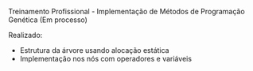Treinamento Profissional - Implementação de Métodos de Programação Genética
(Em processo)

Realizado:
- Estrutura da árvore usando alocação estática 
- Implementação nos nós com operadores e variáveis
